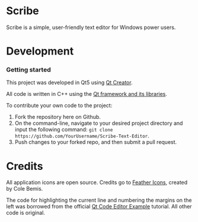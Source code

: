 # Scribe

Scribe is a simple, user-friendly text editor for Windows power users.

[](CustomTextEditor/screenshots/Screenshot1.PNG)

# Development

### Getting started

This project was developed in Qt5 using [Qt Creator](https://www.qt.io/download-qt-installer?hsCtaTracking=9f6a2170-a938-42df-a8e2-a9f0b1d6cdce%7C6cb0de4f-9bb5-4778-ab02-bfb62735f3e5).

All code is written in C++ using the [Qt framework and its libraries](http://doc.qt.io/).

To contribute your own code to the project:

1. Fork the repository here on Github.
2. On the command-line, navigate to your desired project directory and input the following command: `git clone https://github.com/YourUsername/Scribe-Text-Editor`.
3. Push changes to your forked repo, and then submit a pull request.

# Credits

All application icons are open source. Credits go to [Feather Icons](https://feathericons.com/), created by Cole Bemis.

The code for highlighting the current line and numbering the margins on the left was borrowed from the official [Qt Code Editor Example](http://doc.qt.io/qt-5/qtwidgets-widgets-codeeditor-example.html) tutorial. All other code is original.